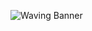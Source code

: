 ![Waving Banner]([https://capsule-render.vercel.app/api?type=waving&height=300&color=gradient&text=SACHIRA%20NADEESHARIKA&descAlign=49](https://capsule-render.vercel.app/api?type=waving&height=300&color=gradient&text=SACHIRA%20NADEESHARIKA&descAlign=49&fontAlign=51&fontSize=50))

